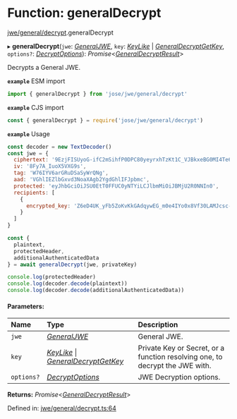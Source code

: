 # Function: generalDecrypt

[jwe/general/decrypt](../modules/jwe_general_decrypt.md).generalDecrypt

▸ **generalDecrypt**(`jwe`: [*GeneralJWE*](../interfaces/types.generaljwe.md), `key`: [*KeyLike*](../types/types.keylike.md) \| [*GeneralDecryptGetKey*](../interfaces/jwe_general_decrypt.generaldecryptgetkey.md), `options?`: [*DecryptOptions*](../interfaces/types.decryptoptions.md)): *Promise*<[*GeneralDecryptResult*](../interfaces/types.generaldecryptresult.md)\>

Decrypts a General JWE.

**`example`** ESM import
```js
import { generalDecrypt } from 'jose/jwe/general/decrypt'
```

**`example`** CJS import
```js
const { generalDecrypt } = require('jose/jwe/general/decrypt')
```

**`example`** Usage
```js
const decoder = new TextDecoder()
const jwe = {
  ciphertext: '9EzjFISUyoG-ifC2mSihfP0DPC80yeyrxhTzKt1C_VJBkxeBG0MI4Te61Pk45RAGubUvBpU9jm4',
  iv: '8Fy7A_IuoX5VXG9s',
  tag: 'W76IYV6arGRuDSaSyWrQNg',
  aad: 'VGhlIEZlbGxvd3NoaXAgb2YgdGhlIFJpbmc',
  protected: 'eyJhbGciOiJSU0EtT0FFUC0yNTYiLCJlbmMiOiJBMjU2R0NNIn0',
  recipients: [
    {
      encrypted_key: 'Z6eD4UK_yFb5ZoKvKkGAdqywEG_m0e4IYo0x8Vf30LAMJcsc-_zSgIeiF82teZyYi2YYduHKoqImk7MRnoPZOlEs0Q5BNK1OgBmSOhCE8DFyqh9Zh48TCTP6lmBQ52naqoUJFMtHzu-0LwZH26hxos0GP3Dt19O379MJB837TdKKa87skq0zHaVLAquRHOBF77GI54Bc7O49d8aOrSu1VEFGMThlW2caspPRiTSePDMDPq7_WGk50izRhB3Asl9wmP9wEeaTrkJKRnQj5ips1SAZ1hDBsqEQKKukxP1HtdcopHV5_qgwU8Hjm5EwSLMluMQuiE6hwlkXGOujZLVizA'
    }
  ]
}

const {
  plaintext,
  protectedHeader,
  additionalAuthenticatedData
} = await generalDecrypt(jwe, privateKey)

console.log(protectedHeader)
console.log(decoder.decode(plaintext))
console.log(decoder.decode(additionalAuthenticatedData))
```

#### Parameters:

Name | Type | Description |
:------ | :------ | :------ |
`jwe` | [*GeneralJWE*](../interfaces/types.generaljwe.md) | General JWE.   |
`key` | [*KeyLike*](../types/types.keylike.md) \| [*GeneralDecryptGetKey*](../interfaces/jwe_general_decrypt.generaldecryptgetkey.md) | Private Key or Secret, or a function resolving one, to decrypt the JWE with.   |
`options?` | [*DecryptOptions*](../interfaces/types.decryptoptions.md) | JWE Decryption options.    |

**Returns:** *Promise*<[*GeneralDecryptResult*](../interfaces/types.generaldecryptresult.md)\>

Defined in: [jwe/general/decrypt.ts:64](https://github.com/panva/jose/blob/main/src/jwe/general/decrypt.ts#L64)
